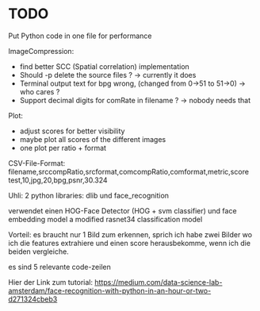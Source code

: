 # TODO

Put Python code in one file for performance

ImageCompression:
+ find better SCC (Spatial correlation) implementation
+ Should -p delete the source files ? -> currently it does
+ Terminal output text for bpg wrong, (changed from 0->51 to 51->0) ->  who cares ?
+ Support decimal digits for comRate in filename ? -> nobody needs that

Plot:
+ adjust scores for better visibility
+ maybe plot all scores of the different images
+ one plot per ratio + format

CSV-File-Format:
filename,srccompRatio,srcformat,comcompRatio,comformat,metric,score
test,10,jpg,20,bpg,psnr,30.324


Uhli:
2 python libraries: dlib und face_recognition

verwendet einen HOG-Face Detector (HOG + svm classifier) und face embedding model a modified rasnet34 classification model

Vorteil: es braucht nur 1 Bild zum erkennen, sprich ich habe zwei Bilder wo ich die features extrahiere und einen score herausbekomme, wenn ich die beiden vergleiche.

es sind 5 relevante code-zeilen

Hier der Link zum tutorial:
https://medium.com/data-science-lab-amsterdam/face-recognition-with-python-in-an-hour-or-two-d271324cbeb3